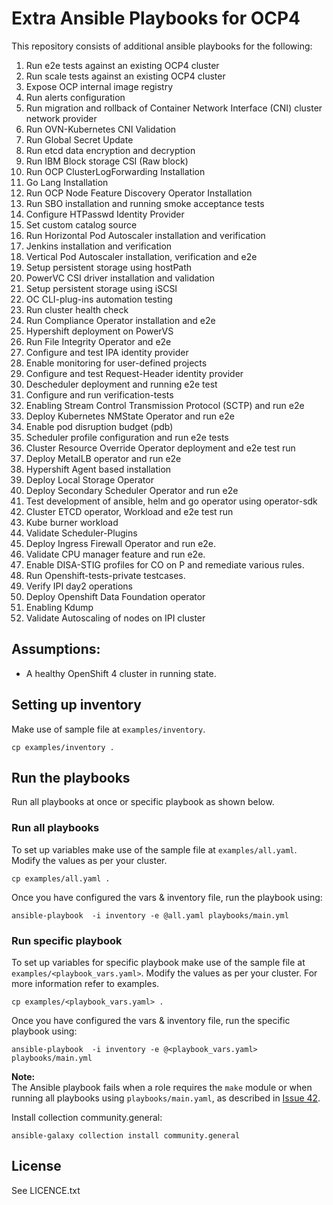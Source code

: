 # Extra Ansible Playbooks for OCP4

This repository consists of additional ansible playbooks for the following:

1. Run e2e tests against an existing OCP4 cluster
1. Run scale tests against an existing OCP4 cluster
1. Expose OCP internal image registry
1. Run alerts configuration
1. Run migration and rollback of Container Network Interface (CNI) cluster network provider
1. Run OVN-Kubernetes CNI Validation 
1. Run Global Secret Update
1. Run etcd data encryption and decryption
1. Run IBM Block storage CSI (Raw block)
1. Run OCP ClusterLogForwarding Installation
1. Go Lang Installation
1. Run OCP Node Feature Discovery Operator Installation
1. Run SBO installation and running smoke acceptance tests
1. Configure HTPasswd Identity Provider
1. Set custom catalog source
1. Run Horizontal Pod Autoscaler installation and verification
1. Jenkins installation and verification
1. Vertical Pod Autoscaler installation, verification and e2e
1. Setup persistent storage using hostPath
1. PowerVC CSI driver installation and validation
1. Setup persistent storage using iSCSI
1. OC CLI-plug-ins automation testing
1. Run cluster health check
1. Run Compliance Operator installation and e2e 
1. Hypershift deployment on PowerVS
1. Run File Integrity Operator and e2e
1. Configure and test IPA identity provider
1. Enable monitoring for user-defined projects
1. Configure and test Request-Header identity provider
1. Descheduler deployment and running e2e test
1. Configure and run verification-tests
1. Enabling Stream Control Transmission Protocol (SCTP) and run e2e
1. Deploy Kubernetes NMState Operator and run e2e
1. Enable pod disruption budget (pdb)
1. Scheduler profile configuration and run e2e tests
1. Cluster Resource Override Operator deployment and e2e test run
1. Deploy MetalLB operator and run e2e
1. Hypershift Agent based installation
1. Deploy Local Storage Operator
1. Deploy Secondary Scheduler Operator and run e2e
1. Test development of ansible, helm and go operator using operator-sdk
1. Cluster ETCD operator, Workload and e2e test run
1. Kube burner workload
1. Validate Scheduler-Plugins
1. Deploy Ingress Firewall Operator and run e2e.
1. Validate CPU manager feature and run e2e.
1. Enable DISA-STIG profiles for CO on P and remediate various rules.
1. Run Openshift-tests-private testcases.
1. Verify IPI day2 operations
1. Deploy Openshift Data Foundation operator
1. Enabling Kdump
1. Validate Autoscaling of nodes on IPI cluster

## Assumptions:

 - A healthy OpenShift 4 cluster in running state.

## Setting up inventory

Make use of sample file at `examples/inventory`.

```
cp examples/inventory .
```

## Run the playbooks

Run all playbooks at once or specific playbook as shown below.

### Run all playbooks

To set up variables make use of the sample file at `examples/all.yaml`. Modify the values as per your cluster.

```
cp examples/all.yaml .
```

Once you have configured the vars & inventory file, run the playbook using:

```
ansible-playbook  -i inventory -e @all.yaml playbooks/main.yml
```

### Run specific playbook

To set up variables for specific playbook make use of the sample file at `examples/<playbook_vars.yaml>`. Modify the values as per your cluster. For more information refer to examples.

```
cp examples/<playbook_vars.yaml> .
```

Once you have configured the vars & inventory file, run the specific playbook using:

```
ansible-playbook  -i inventory -e @<playbook_vars.yaml> playbooks/main.yml
```

**Note:**  
The Ansible playbook fails when a role requires the `make` module or when running all playbooks using `playbooks/main.yaml`, as described in [Issue 42](https://github.com/ocp-power-automation/ocp4-playbooks-extras/issues/42). 

Install collection community.general:
```
ansible-galaxy collection install community.general
```

License
-------

See LICENCE.txt


